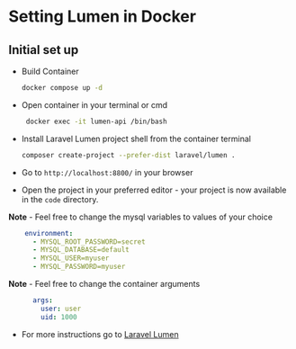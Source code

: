 # Setting Lumen in Docker

## Initial set up

- Build Container

  ```bash
  docker compose up -d
  ```

- Open container in your terminal or cmd

  ```bash
   docker exec -it lumen-api /bin/bash
  ```

- Install Laravel Lumen project shell from the container terminal

  ```bash
  composer create-project --prefer-dist laravel/lumen .
  ```
  
- Go to `http://localhost:8800/` in your browser
- Open the project in your preferred editor - your project is now available in the `code` directory.
  
**Note** - Feel free to change the mysql variables to values of your choice

```yaml
    environment:
      - MYSQL_ROOT_PASSWORD=secret
      - MYSQL_DATABASE=default
      - MYSQL_USER=myuser
      - MYSQL_PASSWORD=myuser
```

**Note** - Feel free to change the container arguments

```yaml
      args:
        user: user
        uid: 1000
```

- For more instructions go to [Laravel Lumen](https://lumen.laravel.com/)
